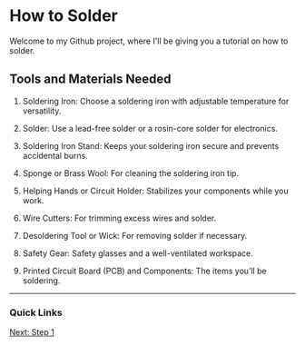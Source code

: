 # How to Solder

Welcome to my Github project, where I'll be giving you a tutorial on how to solder. 

## Tools and Materials Needed 

1. Soldering Iron: Choose a soldering iron with adjustable temperature for versatility.

2. Solder: Use a lead-free solder or a rosin-core solder for electronics.

3. Soldering Iron Stand: Keeps your soldering iron secure and prevents accidental burns.

4. Sponge or Brass Wool: For cleaning the soldering iron tip.

5. Helping Hands or Circuit Holder: Stabilizes your components while you work.

6. Wire Cutters: For trimming excess wires and solder.

7. Desoldering Tool or Wick: For removing solder if necessary.

8. Safety Gear: Safety glasses and a well-ventilated workspace.

9. Printed Circuit Board (PCB) and Components: The items you’ll be soldering.

---

### Quick Links 
[Next: Step 1](step1.md)
